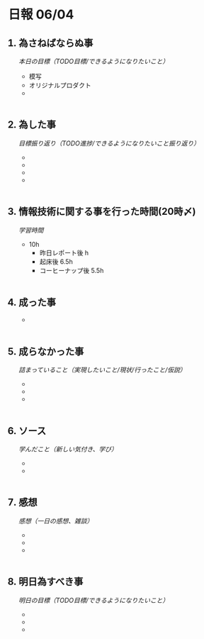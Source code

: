 # 日報 06/04


<ol>

## <li>為さねばならぬ事</li>

*本日の目標（TODO目標/できるようになりたいこと）*

  - 模写
  - オリジナルプロダクト
  - 

<br>

## <li>為した事</li>

*目標振り返り（TODO進捗/できるようになりたいこと振り返り）*

  - 
  - 
  - 
  - 

<br>


## <li>情報技術に関する事を行った時間(20時〆)</li>

*学習時間*

  - 10h
    - 昨日レポート後 h
    - 起床後 6.5h
    - コーヒーナップ後 5.5h

<br>


## <li>成った事</li>

  - 

<br>


## <li>成らなかった事</li>

*詰まっていること（実現したいこと/現状/行ったこと/仮説）*

  - 
  - 
  - 

<br>


## <li>ソース</li>

*学んだこと（新しい気付き、学び）*

  - 
  - 

<br>


## <li>感想</li>

*感想（一日の感想、雑談）*

  - 
  - 
  - 

<br>


## <li>明日為すべき事</li>

*明日の目標（TODO目標/できるようになりたいこと）*

  - 
  - 
  - 

<!-- end -->

<br>

</ol>


